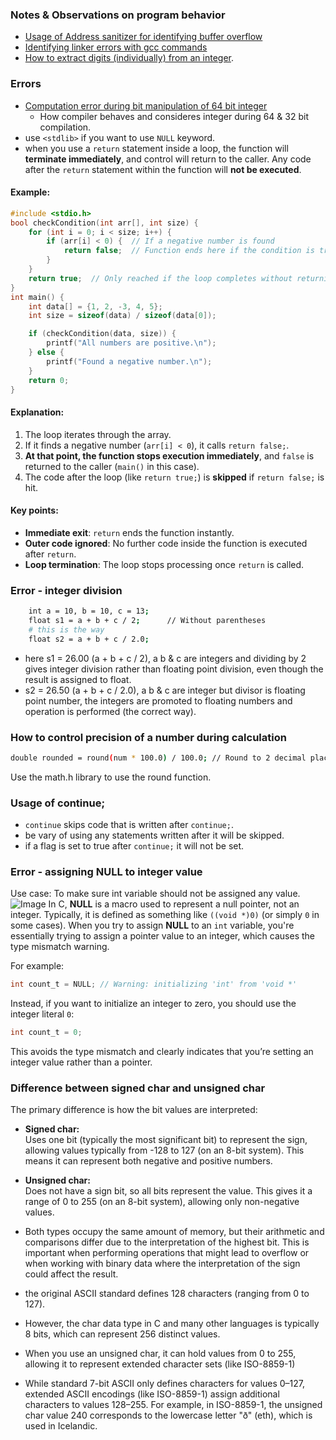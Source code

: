 ### Notes & Observations on program behavior

- [Usage of Address sanitizer for identifying buffer overflow](https://github.com/M0hanrajp/c-programming/blob/3f9dfff9e48001f90862218aa9ce74961c014bf9/compilation_process/quiz.md?plain=1#L55)
- [Identifying linker errors with gcc commands](https://github.com/M0hanrajp/c-programming/blob/3f9dfff9e48001f90862218aa9ce74961c014bf9/compilation_process/quiz.md?plain=1#L178)
- [How to extract digits (individually) from an integer](https://github.com/M0hanrajp/c-programming/blob/master/misc_notes/How%20to%20dervice%20digits%20from%20a%20int%20number.md#extract-digits-from-right-to-left).

### Errors
- [Computation error during bit manipulation of 64 bit integer](https://github.com/M0hanrajp/c-programming/blob/3f9dfff9e48001f90862218aa9ce74961c014bf9/ai_generated_questions/number_properties_analyzer_main.c#L54)
  - How compiler behaves and consideres integer during 64 & 32 bit compilation.
- use `<stdlib>` if you want to use `NULL` keyword.
- when you use a `return` statement inside a loop, the function will **terminate immediately**, and control will return to the caller. Any code after the `return` statement within the function will **not be executed**.
#### Example:
```c
#include <stdio.h>
bool checkCondition(int arr[], int size) {
    for (int i = 0; i < size; i++) {
        if (arr[i] < 0) {  // If a negative number is found
            return false;  // Function ends here if the condition is true
        }
    }
    return true;  // Only reached if the loop completes without returning
}
int main() {
    int data[] = {1, 2, -3, 4, 5};
    int size = sizeof(data) / sizeof(data[0]);

    if (checkCondition(data, size)) {
        printf("All numbers are positive.\n");
    } else {
        printf("Found a negative number.\n");
    }
    return 0;
}
```
#### Explanation:
1. The loop iterates through the array.
2. If it finds a negative number (`arr[i] < 0`), it calls `return false;`.
3. **At that point, the function stops execution immediately**, and `false` is returned to the caller (`main()` in this case).
4. The code after the loop (like `return true;`) is **skipped** if `return false;` is hit.
#### Key points:
- **Immediate exit**: `return` ends the function instantly.
- **Outer code ignored**: No further code inside the function is executed after `return`.
- **Loop termination**: The loop stops processing once `return` is called.

### Error - integer division
```bash
    int a = 10, b = 10, c = 13;
    float s1 = a + b + c / 2;      // Without parentheses
    # this is the way
    float s2 = a + b + c / 2.0;
```
- here s1 = 26.00 (a + b + c / 2), a b & c are integers and dividing by 2 gives integer division rather than floating point division, even though the result is assigned to float.
- s2 = 26.50 (a + b + c / 2.0), a b & c are integer but divisor is floating point number, the integers are promoted to floating numbers and operation is performed (the correct way).

### How to control precision of a number during calculation
```bash
double rounded = round(num * 100.0) / 100.0; // Round to 2 decimal places
```
Use the math.h library to use the round function.

### Usage of continue;
- `continue` skips code that is written after `continue;`.
- be vary of using any statements written after it will be skipped.
- if a flag is set to true after `continue;` it will not be set.

### Error - assigning NULL to integer value

Use case: To make sure int variable should not be assigned any value.
![Image](https://github.com/user-attachments/assets/5acd9647-cbfe-4630-b9a4-e6fb031e8a0d)
In C, **NULL** is a macro used to represent a null pointer, not an integer. Typically, it is defined as something like 
`((void *)0)` (or simply `0` in some cases). When you try to assign **NULL** to an `int` variable, you're essentially 
trying to assign a pointer value to an integer, which causes the type mismatch warning. 

For example:
```c
int count_t = NULL; // Warning: initializing 'int' from 'void *'
```
Instead, if you want to initialize an integer to zero, you should use the integer literal `0`:
```c
int count_t = 0;
```
This avoids the type mismatch and clearly indicates that you’re setting an integer value rather than a pointer.

### Difference between signed char and unsigned char

The primary difference is how the bit values are interpreted:

- **Signed char:**  
  Uses one bit (typically the most significant bit) to represent the sign, allowing values typically from -128 to 127 (on an 8-bit system). 
  This means it can represent both negative and positive numbers.

- **Unsigned char:**  
  Does not have a sign bit, so all bits represent the value. This gives it a range of 0 to 255 (on an 8-bit system), allowing only non-negative values.

- Both types occupy the same amount of memory, but their arithmetic and comparisons differ due to the interpretation of the highest bit. This is important when performing operations that might lead to overflow or when working with binary data where the interpretation of the sign could affect the result.
- the original ASCII standard defines 128 characters (ranging from 0 to 127). 
- However, the char data type in C and many other languages is typically 8 bits, which can represent 256 distinct values. 
- When you use an unsigned char, it can hold values from 0 to 255, allowing it to represent extended character sets (like ISO-8859-1)
- While standard 7-bit ASCII only defines characters for values 0–127, extended ASCII encodings (like ISO-8859-1) assign 
  additional characters to values 128–255. For example, in ISO-8859-1, the unsigned char value 240 corresponds to the lowercase letter "ð" (eth), which is used in Icelandic.
